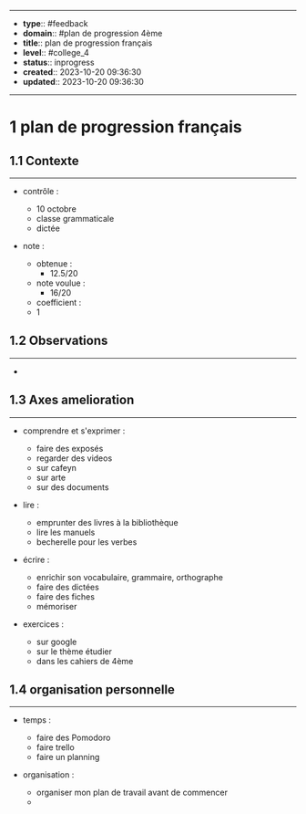 


---
- **type**:: #feedback
- **domain**:: #plan de progression 4ème
- **title**:: plan de progression français
- **level**:: #college_4
- **status**:: inprogress
- **created**:: 2023-10-20 09:36:30
- **updated**:: 2023-10-20 09:36:30
---


# 1	plan de progression français


## 1.1	Contexte
---

- contrôle : 
	- 10 octobre
	- classe grammaticale
	- dictée


- note :
	- obtenue : 
		- 12.5/20
	- note voulue :
		- 16/20
	- coefficient :
	- 1

## 1.2	Observations
---

- 

## 1.3	Axes amelioration
---

- comprendre et s'exprimer :
	- faire des exposés
	- regarder des videos
	- sur cafeyn
	- sur arte
	- sur des documents

- lire :
	- emprunter des livres à la bibliothèque
	- lire les manuels
	- becherelle pour les verbes

- écrire :
	- enrichir son vocabulaire, grammaire, orthographe
	- faire des dictées
	- faire des fiches
	- mémoriser

- exercices :
	- sur google
	- sur le thème étudier
	- dans les cahiers de 4ème




## 1.4  	organisation personnelle
---

- temps :
	- faire des Pomodoro
	- faire trello
	- faire un planning































































- organisation :
	- organiser mon plan de travail avant de commencer
	- 
